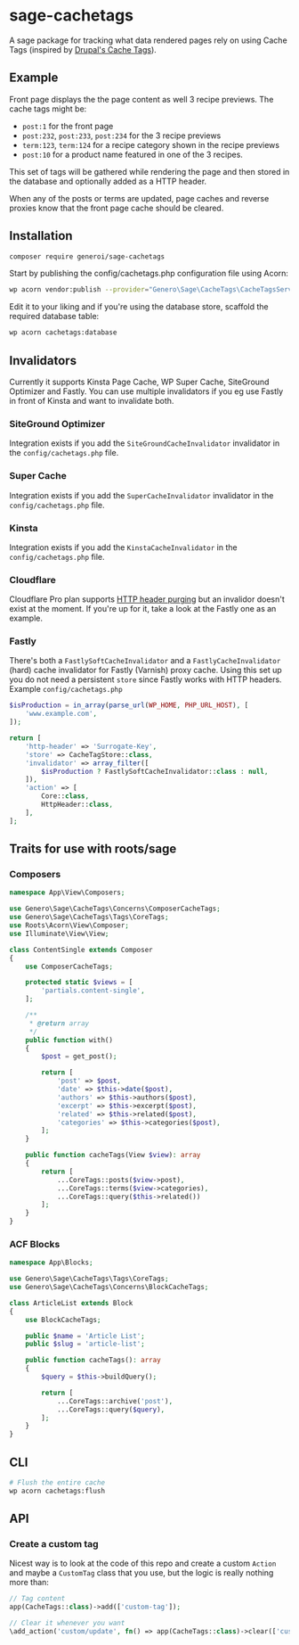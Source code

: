 # sage-cachetags

A sage package for tracking what data rendered pages rely on using Cache Tags (inspired by [Drupal's Cache Tags](https://www.drupal.org/docs/drupal-apis/cache-api/cache-tags)).

## Example

Front page displays the the page content as well 3 recipe previews. The cache tags might be:

- `post:1` for the front page
- `post:232`, `post:233`, `post:234` for the 3 recipe previews
- `term:123`, `term:124` for a recipe category shown in the recipe previews
- `post:10` for a product name featured in one of the 3 recipes.

This set of tags will be gathered while rendering the page and then stored in the database and optionally added as a HTTP header.

When any of the  posts or terms are updated, page caches and reverse proxies know that the front page cache should be cleared.

## Installation

```sh
composer require generoi/sage-cachetags
```

Start by publishing the config/cachetags.php configuration file using Acorn:

```sh
wp acorn vendor:publish --provider="Genero\Sage\CacheTags\CacheTagsServiceProvider"
```

Edit it to your liking and if you're using the database store, scaffold the required database table:

```sh
wp acorn cachetags:database
```

## Invalidators

Currently it supports Kinsta Page Cache, WP Super Cache, SiteGround Optimizer and Fastly. You can use multiple invalidators if you eg use Fastly in front of Kinsta and want to invalidate both.

### SiteGround Optimizer

Integration exists if you add the `SiteGroundCacheInvalidator` invalidator in the `config/cachetags.php` file.

### Super Cache

Integration exists if you add the `SuperCacheInvalidator` invalidator in the `config/cachetags.php` file.

### Kinsta

Integration exists if you add the `KinstaCacheInvalidator` in the `config/cachetags.php` file.

### Cloudflare

Cloudflare Pro plan supports [HTTP header purging](https://blog.cloudflare.com/introducing-a-powerful-way-to-purge-cache-on-cloudflare-purge-by-cache-tag/) but an invalidor doesn't exist at the moment. If you're up for it, take a look at the Fastly one as an example.

### Fastly

There's both a `FastlySoftCacheInvalidator` and a `FastlyCacheInvalidator` (hard) cache invalidator for Fastly (Varnish) proxy cache. Using this set up you do not need a persistent `store` since Fastly works with HTTP headers. Example `config/cachetags.php`

```php
$isProduction = in_array(parse_url(WP_HOME, PHP_URL_HOST), [
    'www.example.com',
]);

return [
    'http-header' => 'Surrogate-Key',
    'store' => CacheTagStore::class,
    'invalidator' => array_filter([
        $isProduction ? FastlySoftCacheInvalidator::class : null,
    ]),
    'action' => [
        Core::class,
        HttpHeader::class,
    ],
];
````

## Traits for use with roots/sage

### Composers

```php
namespace App\View\Composers;

use Genero\Sage\CacheTags\Concerns\ComposerCacheTags;
use Genero\Sage\CacheTags\Tags\CoreTags;
use Roots\Acorn\View\Composer;
use Illuminate\View\View;

class ContentSingle extends Composer
{
    use ComposerCacheTags;

    protected static $views = [
        'partials.content-single',
    ];

    /**
     * @return array
     */
    public function with()
    {
        $post = get_post();

        return [
            'post' => $post,
            'date' => $this->date($post),
            'authors' => $this->authors($post),
            'excerpt' => $this->excerpt($post),
            'related' => $this->related($post),
            'categories' => $this->categories($post),
        ];
    }

    public function cacheTags(View $view): array
    {
        return [
            ...CoreTags::posts($view->post),
            ...CoreTags::terms($view->categories),
            ...CoreTags::query($this->related())
        ];
    }
}

```

### ACF Blocks

```php
namespace App\Blocks;

use Genero\Sage\CacheTags\Tags\CoreTags;
use Genero\Sage\CacheTags\Concerns\BlockCacheTags;

class ArticleList extends Block
{
    use BlockCacheTags;

    public $name = 'Article List';
    public $slug = 'article-list';

    public function cacheTags(): array
    {
        $query = $this->buildQuery();

        return [
            ...CoreTags::archive('post'),
            ...CoreTags::query($query),
        ];
    }
}
```

## CLI

```sh
# Flush the entire cache
wp acorn cachetags:flush
```

## API

### Create a custom tag

Nicest way is to look at the code of this repo and create a custom `Action` and maybe a `CustomTag` class that you use, but the logic is really nothing more than:

```php
// Tag content
app(CacheTags::class)->add(['custom-tag']);

// Clear it whenever you want
\add_action('custom/update', fn() => app(CacheTags::class)->clear(['custom-tag']));
```
